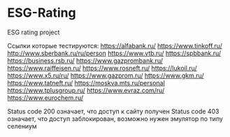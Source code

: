 # ESG-Rating
ESG rating project

Ссылки которые тестируются:
https://alfabank.ru/
https://www.tinkoff.ru/
http://www.sberbank.ru/ru/person
https://www.vtb.ru/
https://spbbank.ru/
https://business.rsb.ru/
https://www.gazprombank.ru/
https://www.raiffeisen.ru/
https://www.rosneft.ru/
https://lukoil.ru/
https://www.x5.ru/ru/
https://www.gazprom.ru/
https://www.gkm.ru/
https://www.tatneft.ru/
https://moskva.mts.ru/personal
https://www.tplusgroup.ru/
https://www.evraz.com/ru/
https://www.eurochem.ru/

Status code 200 означает, что доступ к сайту получен
Status code 403 означает, что доступ заблокирован, возможно нужен эмулятор по типу селениум
